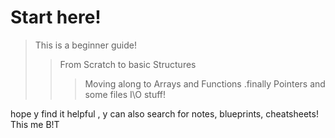 # Start here!

>This is a beginner guide!
 >>From Scratch to basic Structures 
 >>>Moving along to Arrays and Functions
 .finally Pointers and some files I\O stuff!

 hope y find it helpful
\, y can also search for notes, blueprints, cheatsheets!
This me B!T
